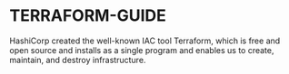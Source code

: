 # TERRAFORM-GUIDE
HashiCorp created the well-known IAC tool Terraform, which is free and open source and installs as a single program and enables us to create, maintain, and destroy infrastructure.
